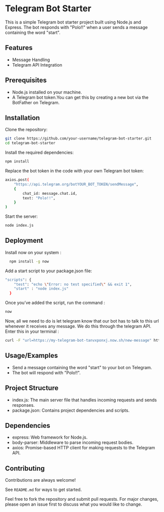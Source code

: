 
# Telegram Bot Starter

This is a simple Telegram bot starter project built using Node.js and Express. The bot responds with "Polo!!" when a user sends a message containing the word "start".

## Features

- Message Handling
- Telegram API Integration



## Prerequisites
* Node.js installed on your machine.
* A Telegram bot token.You can get this by creating a new bot via the BotFather on Telegram.
## Installation

Clone the repository:

```bash
git clone https://github.com/your-username/telegram-bot-starter.git
cd telegram-bot-starter
```
Install the required dependencies:

```bash
npm install
```

Replace the bot token in the code with your own Telegram bot token:
```bash
axios.post(
    "https://api.telegram.org/botYOUR_BOT_TOKEN/sendMessage",
    {
        chat_id: message.chat.id,
        text: "Polo!!",
    }
)

```

Start the server:
```bash
node index.js
```



## Deployment

Install now on your system :

```bash
  npm install -g now
```
Add a start script to your package.json file:
```bash
"scripts": {
    "test": "echo \"Error: no test specified\" && exit 1",
    "start" : "node index.js"
  }
```

Once you’ve added the script, run the command :
```bash
now
```

Now, all we need to do is let telegram know that our bot has to talk to this url whenever it receives any message. We do this through the telegram API. Enter this in your terminal :

```bash
curl -F "url=https://my-telegram-bot-tanvxponxj.now.sh/new-message" https://api.telegram.org/bot<your_api_token>/setWebhook
```


## Usage/Examples


* Send a message containing the word "start" to your bot on Telegram.
* The bot will respond with "Polo!!".



## Project Structure

* index.js: The main server file that handles incoming requests and sends responses.
* package.json: Contains project dependencies and scripts.
## Dependencies

* express: Web framework for Node.js.
* body-parser: Middleware to parse incoming request bodies.
* axios: Promise-based HTTP client for making requests to the Telegram API.
## Contributing

Contributions are always welcome!

See `README.md` for ways to get started.

Feel free to fork the repository and submit pull requests.
For major changes, please open an issue first to discuss what you would like to change.

